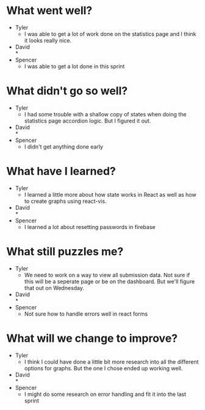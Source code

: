 # What went well?   

* Tyler   
    * I was able to get a lot of work done on the statistics page and I think it looks really nice.
* David   
    * 
* Spencer   
    * I was able to get a lot done in this sprint
    
# What didn't go so well?   

* Tyler    
    * I had some trouble with a shallow copy of states when doing the statistics page accordion logic.  But I figured it out.
* David  
    * 
* Spencer  
    * I didn't get anything done early

# What have I learned?   

* Tyler     
    * I learned a little more about how state works in React as well as how to create graphs using react-vis.
* David   
    * 
* Spencer   
    * I learned a lot about resetting passwords in firebase

# What still puzzles me?   

* Tyler   
    * We need to work on a way to view all submission data.  Not sure if this will be a seperate page or be on the dashboard.  But we'll figure that out on Wednesday.
* David   
    * 
* Spencer   
    * Not sure how to handle errors well in react forms

# What will we change to improve?   

* Tyler   
    * I think I could have done a little bit more research into all the different options for graphs.  But the one I chose ended up working well.
* David   
    * 
* Spencer   
    * I might do some research on error handling and fit it into the last sprint
